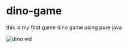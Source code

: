 # dino-game
this is my first game
dino game using pure java

![dino vid](https://github.com/user-attachments/assets/c9afccf8-fd0c-444c-9b9d-d3857a11f85e)
